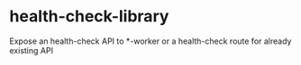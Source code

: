 # health-check-library
Expose an health-check API to *-worker or a health-check route for already existing API

